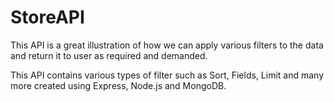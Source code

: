 # StoreAPI

This API is a great illustration of how we can apply various filters to the data and return it to user as required and demanded.

This API contains various types of filter such as Sort, Fields, Limit and many more created using Express, Node.js and MongoDB.
